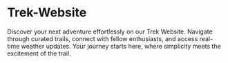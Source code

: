 # Trek-Website
Discover your next adventure effortlessly on our Trek Website. Navigate through curated trails, connect with fellow enthusiasts, and access real-time weather updates. Your journey starts here, where simplicity meets the excitement of the trail.
